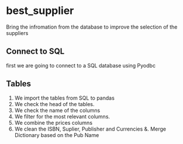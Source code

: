 # best_supplier
Bring the infromation from the database to improve the selection of the suppliers
## Connect to SQL
first we are going to connect to a SQL database using Pyodbc
## Tables
1. We import the tables from SQL to pandas
2. We check the head of the tables.
3. We check the name of the columns
4. We filter for the most relevant columns.
5. We combine the prices columns
6. We clean the  ISBN, Suplier, Publisher and Currencies
&. Merge Dictionary based on the Pub Name
